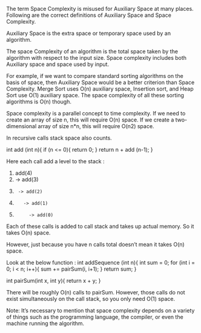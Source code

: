 The term Space Complexity is misused for Auxiliary Space at many places. Following are the correct definitions of Auxiliary Space and Space Complexity. 

Auxiliary Space is the extra space or temporary space used by an algorithm.

The space Complexity of an algorithm is the total space taken by the algorithm with respect to the input size. Space complexity includes both Auxiliary space and space used by input. 

For example, if we want to compare standard sorting algorithms on the basis of space, then Auxiliary Space would be a better criterion than Space Complexity. Merge Sort uses O(n) auxiliary space, Insertion sort, and Heap Sort use O(1) auxiliary space. The space complexity of all these sorting algorithms is O(n) though. 

Space complexity is a parallel concept to time complexity. If we need to create an array of size n, this will require O(n) space. If we create a two-dimensional array of size n*n, this will require O(n2) space.

In recursive calls stack space also counts. 

int add (int n){
    if (n <= 0){
        return 0;
    }
    return n + add (n-1);
}

Here each call add a level to the stack :

1.  add(4)
2.    -> add(3)
3.      -> add(2)
4.        -> add(1)
5.          -> add(0)

Each of these calls is added to call stack and takes up actual memory.
So it takes O(n) space.

However, just because you have n calls total doesn’t mean it takes O(n) space.

Look at the below function :
int addSequence (int n){
    int sum = 0;
    for (int i = 0; i < n; i++){
        sum += pairSum(i, i+1);
    }
    return sum;
}

int pairSum(int x, int y){
    return x + y;
}

There will be roughly O(n) calls to pairSum. However, those 
calls do not exist simultaneously on the call stack,
so you only need O(1) space.

Note: It’s necessary to mention that space complexity depends on a variety of things such as the programming language, the compiler, or even the machine running the algorithm.